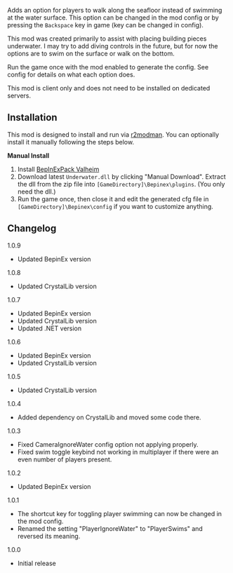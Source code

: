Adds an option for players to walk along the seafloor instead of swimming at the water surface. This option can be changed in the mod config or by pressing the `Backspace` key in game (key can be changed in config).

This mod was created primarily to assist with placing building pieces underwater. I may try to add diving controls in the future, but for now the options are to swim on the surface or walk on the bottom.

Run the game once with the mod enabled to generate the config. See config for details on what each option does.

This mod is client only and does not need to be installed on dedicated servers.

## Installation
This mod is designed to install and run via [r2modman](https://thunderstore.io/package/ebkr/r2modman/). You can optionally install it manually following the steps below.

**Manual Install**

1. Install [BepInExPack Valheim](https://valheim.thunderstore.io/package/denikson/BepInExPack_Valheim/)
2. Download latest ``Underwater.dll`` by clicking "Manual Download". Extract the dll from the zip file into ``[GameDirectory]\Bepinex\plugins``. (You only need the dll.)
3. Run the game once, then close it and edit the generated cfg file in ``[GameDirectory]\Bepinex\config`` if you want to customize anything.

## Changelog

1.0.9

* Updated BepinEx version

1.0.8

* Updated CrystalLib version

1.0.7

* Updated BepinEx version
* Updated CrystalLib version
* Updated .NET version

1.0.6

* Updated BepinEx version
* Updated CrystalLib version

1.0.5

* Updated CrystalLib version

1.0.4

* Added dependency on CrystalLib and moved some code there.

1.0.3

* Fixed CameraIgnoreWater config option not applying properly.
* Fixed swim toggle keybind not working in multiplayer if there were an even number of players present.

1.0.2

* Updated BepinEx version

1.0.1

* The shortcut key for toggling player swimming can now be changed in the mod config.
* Renamed the setting "PlayerIgnoreWater" to "PlayerSwims" and reversed its meaning.

1.0.0

* Initial release
